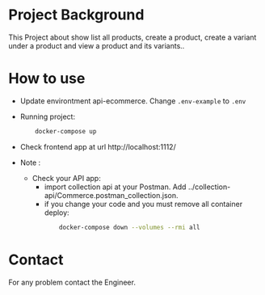 # Project Background
This Project about show list all products, create a product, create a variant under a product and view a product and its variants..

# How to use
* Update environtment api-ecommerce. Change ```.env-example``` to ```.env```

* Running project:
    ```bash
        docker-compose up
    ```

* Check frontend app at url http://localhost:1112/

* Note : 
    - Check your API app:
        - import collection api at your Postman. Add ../collection-api/Commerce.postman_collection.json.
        - if you change your code and you must remove all container deploy: 
            ```bash
                docker-compose down --volumes --rmi all
            ```

# Contact
For any problem contact the Engineer.